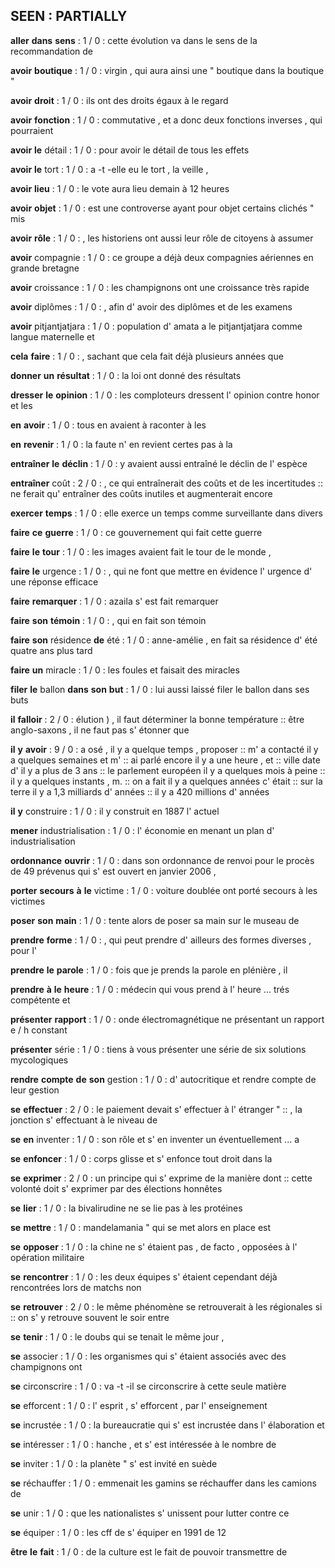 ## SEEN : PARTIALLY

**aller** **dans** **sens** : 1  / 0 : cette évolution va dans le sens de la recommandation de

**avoir** **boutique** : 1  / 0 : virgin , qui aura ainsi une " boutique dans la boutique "

**avoir** **droit** : 1  / 0 : ils ont des droits égaux à le regard

**avoir** **fonction** : 1  / 0 : commutative , et a donc deux fonctions inverses , qui pourraient

**avoir** **le** détail : 1  / 0 : pour avoir le détail de tous les effets

**avoir** **le** tort : 1  / 0 : a -t -elle eu le tort , la veille ,

**avoir** **lieu** : 1  / 0 : le vote aura lieu demain à 12 heures

**avoir** **objet** : 1  / 0 : est une controverse ayant pour objet certains clichés " mis

**avoir** **rôle** : 1  / 0 : , les historiens ont aussi leur rôle de citoyens à assumer

**avoir** compagnie : 1  / 0 : ce groupe a déjà deux compagnies aériennes en grande bretagne

**avoir** croissance : 1  / 0 : les champignons ont une croissance très rapide

**avoir** diplômes : 1  / 0 : , afin d' avoir des diplômes et de les examens

**avoir** pitjantjatjara : 1  / 0 : population d' amata a le pitjantjatjara comme langue maternelle et

**cela** **faire** : 1  / 0 : , sachant que cela fait déjà plusieurs années que

**donner** **un** **résultat** : 1  / 0 : la loi ont donné des résultats

**dresser** **le** **opinion** : 1  / 0 : les comploteurs dressent l' opinion contre honor et les

**en** **avoir** : 1  / 0 : tous en avaient à raconter à les

**en** **revenir** : 1  / 0 : la faute n' en revient certes pas à la

**entraîner** **le** **déclin** : 1  / 0 : y avaient aussi entraîné le déclin de l' espèce

**entraîner** coût : 2  / 0 : , ce qui entraînerait des coûts et de les incertitudes :: ne ferait qu' entraîner des coûts inutiles et augmenterait encore

**exercer** **temps** : 1  / 0 : elle exerce un temps comme surveillante dans divers

**faire** **ce** **guerre** : 1  / 0 : ce gouvernement qui fait cette guerre

**faire** **le** **tour** : 1  / 0 : les images avaient fait le tour de le monde ,

**faire** **le** urgence : 1  / 0 : , qui ne font que mettre en évidence l' urgence d' une réponse efficace

**faire** **remarquer** : 1  / 0 : azaila s' est fait remarquer

**faire** **son** **témoin** : 1  / 0 : , qui en fait son témoin

**faire** **son** résidence **de** été : 1  / 0 : anne-amélie , en fait sa résidence d' été quatre ans plus tard

**faire** **un** miracle : 1  / 0 : les foules et faisait des miracles

**filer** **le** ballon **dans** **son** **but** : 1  / 0 : lui aussi laissé filer le ballon dans ses buts

**il** **falloir** : 2  / 0 : élution ) , il faut déterminer la bonne température :: être anglo-saxons , il ne faut pas s' étonner que

**il** **y** **avoir** : 9  / 0 : a osé , il y a quelque temps , proposer :: m' a contacté il y a quelques semaines et m' :: ai parlé encore il y a une heure , et :: ville date d' il y a plus de 3 ans :: le parlement européen il y a quelques mois à peine :: il y a quelques instants , m. :: on a fait il y a quelques années c' était :: sur la terre il y a 1,3 milliards d' années :: il y a 420 millions d' années

**il** **y** construire : 1  / 0 : il y construit en 1887 l' actuel

**mener** industrialisation : 1  / 0 : l' économie en menant un plan d' industrialisation

**ordonnance** **ouvrir** : 1  / 0 : dans son ordonnance de renvoi pour le procès de 49 prévenus qui s' est ouvert en janvier 2006 ,

**porter** **secours** **à** **le** victime : 1  / 0 : voiture doublée ont porté secours à les victimes

**poser** **son** **main** : 1  / 0 : tente alors de poser sa main sur le museau de

**prendre** **forme** : 1  / 0 : , qui peut prendre d' ailleurs des formes diverses , pour l'

**prendre** **le** **parole** : 1  / 0 : fois que je prends la parole en plénière , il

**prendre** **à** **le** **heure** : 1  / 0 : médecin qui vous prend à l' heure ... trés compétente et

**présenter** **rapport** : 1  / 0 : onde électromagnétique ne présentant un rapport e / h constant

**présenter** série : 1  / 0 : tiens à vous présenter une série de six solutions mycologiques

**rendre** **compte** **de** **son** gestion : 1  / 0 : d' autocritique et rendre compte de leur gestion

**se** **effectuer** : 2  / 0 : le paiement devait s' effectuer à l' étranger " :: , la jonction s' effectuant à le niveau de

**se** **en** inventer : 1  / 0 : son rôle et s' en inventer un éventuellement ... a

**se** **enfoncer** : 1  / 0 : corps glisse et s' enfonce tout droit dans la

**se** **exprimer** : 2  / 0 : un principe qui s' exprime de la manière dont :: cette volonté doit s' exprimer par des élections honnêtes

**se** **lier** : 1  / 0 : la bivalirudine ne se lie pas à les protéines

**se** **mettre** : 1  / 0 : mandelamania " qui se met alors en place est

**se** **opposer** : 1  / 0 : la chine ne s' étaient pas , de facto , opposées à l' opération militaire

**se** **rencontrer** : 1  / 0 : les deux équipes s' étaient cependant déjà rencontrées lors de matchs non

**se** **retrouver** : 2  / 0 : le même phénomène se retrouverait à les régionales si :: on s' y retrouve souvent le soir entre

**se** **tenir** : 1  / 0 : le doubs qui se tenait le même jour ,

**se** associer : 1  / 0 : les organismes qui s' étaient associés avec des champignons ont

**se** circonscrire : 1  / 0 : va -t -il se circonscrire à cette seule matière

**se** efforcent : 1  / 0 : l' esprit , s' efforcent , par l' enseignement

**se** incrustée : 1  / 0 : la bureaucratie qui s' est incrustée dans l' élaboration et

**se** intéresser : 1  / 0 : hanche , et s' est intéressée à le nombre de

**se** inviter : 1  / 0 : la planète " s' est invité en suède

**se** réchauffer : 1  / 0 : emmenait les gamins se réchauffer dans les camions de

**se** unir : 1  / 0 : que les nationalistes s' unissent pour lutter contre ce

**se** équiper : 1  / 0 : les cff de s' équiper en 1991 de 12

**être** **le** **fait** : 1  / 0 : de la culture est le fait de pouvoir transmettre de

